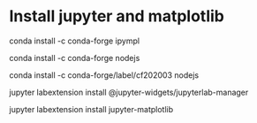 # Install jupyter and matplotlib
conda install -c conda-forge ipympl

conda install -c conda-forge nodejs

conda install -c conda-forge/label/cf202003 nodejs

jupyter labextension install @jupyter-widgets/jupyterlab-manager

jupyter labextension install jupyter-matplotlib
